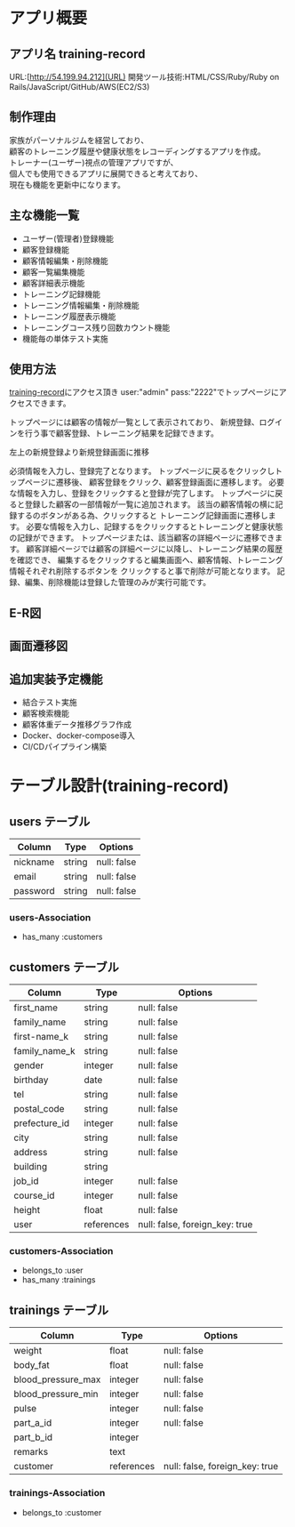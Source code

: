 # アプリ概要

## アプリ名 training-record
  URL:[http://54.199.94.212](URL)
  開発ツール技術:HTML/CSS/Ruby/Ruby on Rails/JavaScript/GitHub/AWS(EC2/S3)

## 制作理由
  家族がパーソナルジムを経営しており、  
  顧客のトレーニング履歴や健康状態をレコーディングするアプリを作成。  
  トレーナー(ユーザー)視点の管理アプリですが、  
  個人でも使用できるアプリに展開できると考えており、  
  現在も機能を更新中になります。

## 主な機能一覧
* ユーザー(管理者)登録機能
* 顧客登録機能
* 顧客情報編集・削除機能
* 顧客一覧編集機能
* 顧客詳細表示機能
* トレーニング記録機能
* トレーニング情報編集・削除機能
* トレーニング履歴表示機能
* トレーニングコース残り回数カウント機能
* 機能毎の単体テスト実施

## 使用方法
[training-record](http://54.199.94.212)にアクセス頂き
user:"admin"
pass:"2222"でトップページにアクセスできます。

トップページには顧客の情報が一覧として表示されており、
新規登録、ログインを行う事で顧客登録、トレーニング結果を記録できます。

左上の新規登録より新規登録画面に推移

必須情報を入力し、登録完了となります。
トップページに戻るをクリックしトップページに遷移後、
顧客登録をクリック、顧客登録画面に遷移します。
必要な情報を入力し、登録をクリックすると登録が完了します。
トップページに戻ると登録した顧客の一部情報が一覧に追加されます。
該当の顧客情報の横に記録するのボタンがある為、クリックすると
トレーニング記録画面に遷移します。
必要な情報を入力し、記録するをクリックするとトレーニングと健康状態の記録ができます。
トップページまたは、該当顧客の詳細ページに遷移できます。
顧客詳細ページでは顧客の詳細ページに以降し、トレーニング結果の履歴を確認でき、
編集するをクリックすると編集画面へ、顧客情報、トレーニング情報それぞれ削除するボタンを
クリックすると事で削除が可能となります。
記録、編集、削除機能は登録した管理のみが実行可能です。

## E-R図

## 画面遷移図

## 追加実装予定機能
* 結合テスト実施
* 顧客検索機能
* 顧客体重データ推移グラフ作成
* Docker、docker-compose導入
* CI/CDパイプライン構築


# テーブル設計(training-record)

## users テーブル

| Column             | Type       | Options     |
| ------------------ | ---------- | ----------- |
| nickname           | string     | null: false |
| email              | string     | null: false |
| password           | string     | null: false |


### users-Association

- has_many :customers


## customers テーブル

| Column             | Type       | Options                        |
| -------------      | ---------- | ------------------------------ |
| first_name         | string     | null: false                    |
| family_name        | string     | null: false                    |
| first-name_k       | string     | null: false                    |
| family_name_k      | string     | null: false                    |
| gender             | integer    | null: false                    |
| birthday           | date       | null: false                    |
| tel                | string     | null: false                    |
| postal_code        | string     | null: false                    |
| prefecture_id      | integer    | null: false                    |
| city               | string     | null: false                    |
| address            | string     | null: false                    |
| building           | string     |                                |
| job_id             | integer    | null: false                    |
| course_id          | integer    | null: false                    |
| height             | float      | null: false                    |
| user               | references | null: false, foreign_key: true |


### customers-Association

- belongs_to :user
- has_many :trainings

## trainings テーブル

| Column             | Type       | Options                        |
| ------------------ | ---------- | ------------------------------ |
| weight             | float      | null: false                    |
| body_fat           | float      | null: false                    |
| blood_pressure_max | integer    | null: false                    |
| blood_pressure_min | integer    | null: false                    |
| pulse              | integer    | null: false                    |
| part_a_id          | integer    | null: false                    |
| part_b_id          | integer    |                                |
| remarks            | text       |                                |
| customer           | references | null: false, foreign_key: true |

### trainings-Association

- belongs_to :customer